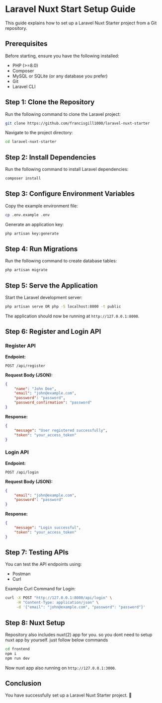 # Laravel Nuxt Start Setup Guide

This guide explains how to set up a Laravel Nuxt Starter project from a Git repository.

## Prerequisites

Before starting, ensure you have the following installed:
- PHP (>=8.0)
- Composer
- MySQL or SQLite (or any database you prefer)
- Git
- Laravel CLI

## Step 1: Clone the Repository

Run the following command to clone the Laravel project:
```bash
git clone https://github.com/francisgill1000/laravel-nuxt-starter
```

Navigate to the project directory:
```bash
cd laravel-nuxt-starter
```

## Step 2: Install Dependencies

Run the following command to install Laravel dependencies:
```bash
composer install
```

## Step 3: Configure Environment Variables

Copy the example environment file:
```bash
cp .env.example .env
```

Generate an application key:
```bash
php artisan key:generate
```

## Step 4: Run Migrations

Run the following command to create database tables:
```bash
php artisan migrate
```

## Step 5: Serve the Application

Start the Laravel development server:
```bash
php artisan serve OR php -S localhost:8000 -t public
```

The application should now be running at `http://127.0.0.1:8000`.

## Step 6: Register and Login API

### Register API
**Endpoint:**
```
POST /api/register
```

**Request Body (JSON):**
```json
{
    "name": "John Doe",
    "email": "john@example.com",
    "password": "password",
    "password_confirmation": "password"
}
```

**Response:**
```json
{
    "message": "User registered successfully",
    "token": "your_access_token"
}
```

### Login API
**Endpoint:**
```
POST /api/login
```

**Request Body (JSON):**
```json
{
    "email": "john@example.com",
    "password": "password"
}
```

**Response:**
```json
{
    "message": "Login successful",
    "token": "your_access_token"
}
```

## Step 7: Testing APIs

You can test the API endpoints using:
- Postman
- Curl

Example Curl Command for Login:
```bash
curl -X POST "http://127.0.0.1:8000/api/login" \
     -H "Content-Type: application/json" \
     -d '{"email": "john@example.com", "password": "password"}'
```



## Step 8: Nuxt Setup

Repository also includes nuxt(2) app for you. so you dont need to setup nuxt app by yourself. just follow below commands


```bash
cd frontend
npm i
npm run dev
```

Now nuxt app also running on  `http://127.0.0.1:3000`.

## Conclusion
You have successfully set up a Laravel Nuxt Starter project. 🎉

